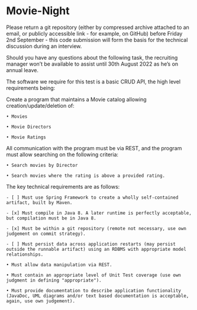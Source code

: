 # Movie-Night

Please return a git repository (either by compressed archive attached to an email, or publicly accessible link - for example, on GitHub) before Friday 2nd September - this code submission will form the basis for the technical discussion during an interview.

 

Should you have any questions about the following task, the recruiting manager won’t be available to assist until 30th August 2022 as he’s on annual leave.

 

The software we require for this test is a basic CRUD API, the high level requirements being:

 

Create a program that maintains a Movie catalog allowing creation/update/deletion of:

    • Movies

    • Movie Directors

    • Movie Ratings

 

All communication with the program must be via REST, and the program must allow searching on the following criteria:

    • Search movies by Director

    • Search movies where the rating is above a provided rating.

 

The key technical requirements are as follows:

 

    - [ ] Must use Spring Framework to create a wholly self-contained artifact, built by Maven. 

    - [x] Must compile in Java 8. A later runtime is perfectly acceptable, but compilation must be in Java 8.

    - [x] Must be within a git repository (remote not necessary, use own judgement on commit strategy).

    - [ ] Must persist data across application restarts (may persist outside the runnable artifact) using an RDBMS with appropriate model relationships. 

    • Must allow data manipulation via REST.

    • Must contain an appropriate level of Unit Test coverage (use own judgment in defining "appropriate"). 

    • Must provide documentation to describe application functionality (JavaDoc, UML diagrams and/or text based documentation is acceptable, again, use own judgement). 

